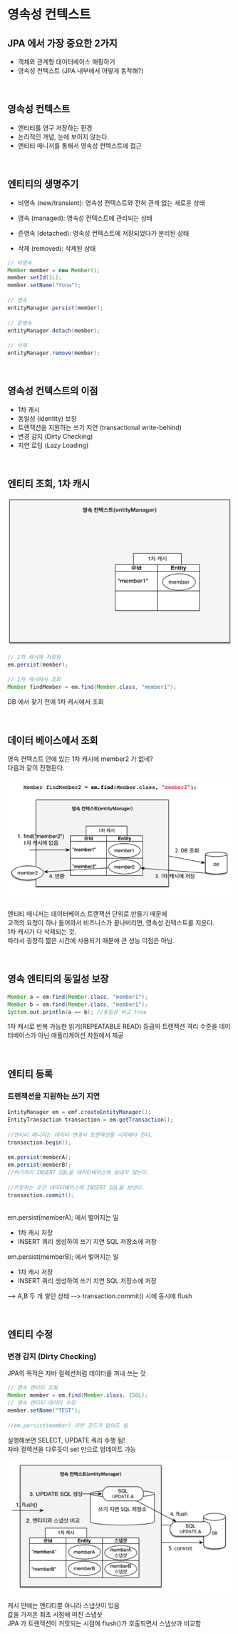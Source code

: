 # 영속성 컨텍스트

## JPA 에서 가장 중요한 2가지

- 객체와 관계형 데이터베이스 매핑하기
- 영속성 컨텍스트 (JPA 내부에서 어떻게 동작해?)

<br>

## 영속성 컨텍스트

- 엔티티를 영구 저장하는 환경
- 논리적인 개념, 눈에 보이지 않는다.
- 엔티티 매니저를 통해서 영속성 컨텍스트에 접근

<br>

## 엔티티의 생명주기

- 비영속 (new/transient): 영속성 컨텍스트와 전혀 관계 없는 새로운 상태

- 영속 (managed): 영속성 컨텍스트에 관리되는 상태

- 준영속 (detached): 영속성 컨텍스트에 저장되었다가 분리된 상태

- 삭제 (removed): 삭제된 상태

```java
// 비영속
Member member = new Member();
member.setId(1L);
member.setName("Yuna");

// 영속
entityManager.persist(member);

// 준영속
entityManager.detach(member);

// 삭제
entityManager.remove(member);
```

<br>

## 영속성 컨텍스트의 이점

- 1차 캐시
- 동일성 (identity) 보장
- 트랜잭션을 지원하는 쓰기 지연 (transactional write-behind)
- 변경 감지 (Dirty Checking)
- 지연 로딩 (Lazy Loading)

<br>

## 엔티티 조회, 1차 캐시

<img src="../../Image/jpa1.png">

```java
// 1차 캐시에 저장됨
em.persist(member);

// 1차 캐시에서 조회
Member findMember = em.find(Member.class, "member1");
```

DB 에서 찾기 전에 1차 캐시에서 조회

<br>

## 데이터 베이스에서 조회

영속 컨텍스트 안에 있는 1차 캐시에 member2 가 없네? <br>
다음과 같이 진행된다.

<img src="../../Image/jpa2.png">

엔티티 매니저는 데이터베이스 트랜잭션 단위로 만들기 때문에 <br>
고객의 요청이 하나 들어와서 비즈니스가 끝나버리면, 영속성 컨텍스트를 지운다. <br>
1차 캐시가 다 삭제되는 것. <br>
따라서 굉장히 짧은 시간에 사용되기 때문에 큰 성능 이점은 아님.

<br>

## 영속 엔티티의 동일성 보장

```java
Member a = em.find(Member.class, "member1");
Member b = em.find(Member.class, "member1");
System.out.println(a == b); //동일성 비교 true
```

1차 캐시로 반복 가능한 읽기(REPEATABLE READ) 등급의 트랜잭션 격리 수준을 데이터베이스가 아닌 애플리케이션 차원에서 제공

<br>

## 엔티티 등록
### 트랜잭션을 지원하는 쓰기 지연

```java
EntityManager em = emf.createEntityManager();
EntityTransaction transaction = em.getTransaction();

//엔티티 매니저는 데이터 변경시 트랜잭션을 시작해야 한다.
transaction.begin();

em.persist(memberA);
em.persist(memberB);
//여기까지 INSERT SQL을 데이터베이스에 보내지 않는다.

//커밋하는 순간 데이터베이스에 INSERT SQL을 보낸다.
transaction.commit();
```
 
<br>
em.persist(memberA); 에서 벌어지는 일

- 1차 캐시 저장
- INSERT 쿼리 생성하여 쓰기 지연 SQL 저장소에 저장

em.persist(memberB); 에서 벌어지는 일

- 1차 캐시 저장
- INSERT 쿼리 생성하여 쓰기 지연 SQL 저장소에 저장

--> A,B 두 개 쌓인 상태
--> transaction.commit() 시에 동시에 flush

<br>

## 엔티티 수정
### 변경 감지 (Dirty Checking)

JPA의 목적은 자바 컬렉션처럼 데이터를 꺼내 쓰는 것 <br>

```java
// 영속 엔티티 조회
Member member = em.find(Member.class, 150L);
// 영속 엔티티 데이터 수정
member.setName("TEST");

//em.persist(member) 이런 코드가 없어도 됨
```

실행해보면 SELECT, UPDATE 쿼리 수행 됨! <br>
자바 컬렉션을 다루듯이 set 만으로 업데이트 가능 <br>

<img src="../../Image/jpa3.png">

캐시 안에는 엔티티뿐 아니라 스냅샷이 있음 <br>
값을 가져온 최초 시점에 떠진 스냅샷<br>
JPA 가 트랜잭션이 커밋되는 시점에 flush()가 호출되면서 스냅샷과 비교함 <br>